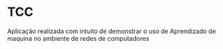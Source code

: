 # TCC
Aplicação realizada com intuito de demonstrar o uso de Aprendizado de maquina no ambiente de redes de computadores
